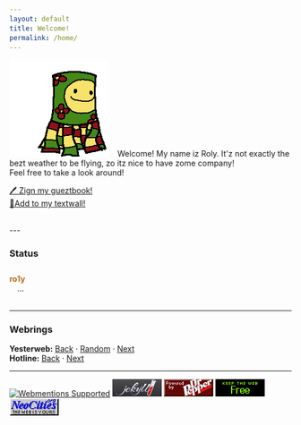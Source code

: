 ```yaml
---
layout: default
title: Welcome!
permalink: /home/
---
```

![ Kite Creature Bouncy <](/assets/images/kite/bouncy.gif)
&emsp;Welcome! My name iz Roly. It'z not exactly the bezt weather to be flying, zo itz nice to have zome company!  
Feel free to take a look around!

[🖊️ Zign my gueztbook!](https://roly.123guestbook.com/)  
[🌼Add to my textwall!](https://textwall.cc/~kitecreature)
<div><br style="clear:both;"></div>
---

### Status
<div id="statuscafe" style="padding:10px 0px;"><div id="statuscafe-username" style="color: #ba691f;font-weight:bold;">ro1y</div><div style="margin: 0 1em 0.5em 1em;" id="statuscafe-content">...</div></div><script src="https://status.cafe/current-status.js?name=ro1y" defer></script>

---

### Webrings

**Yesterweb:** [Back](https://webring.yesterweb.org/noJS/index.php?d=prev&url=https://kitecreature.net/%20) · [Random](https://webring.yesterweb.org/noJS/index.php?d=rand&url=https://kitecreature.net/%20) · [Next](https://webring.yesterweb.org/noJS/index.php?d=next&url=https://kitecreature.net/%20)  
**Hotline:** [Back](https://hotlinewebring.club/kite/next) · [Next](https://hotlinewebring.club/kite/previous)

---

[![ Webmentions Supported ](https://webmentions.neocities.org/webmentions.png)](https://webmentions.neocities.org/)
[![ Jekyll ](/assets/images/88x31/jekyll.png)](https://jekyllrb.com/)
![ Powered By Dr. Pepper ](/assets/images/88x31/drpepper.gif)
[![ Say no to Web3 ](/assets/images/88x31/roly-saynotoweb3.gif)](https://yesterweb.org/no-to-web3/)
[![ Neocities ](/assets/images/88x31/neocities.gif)](https://neocities.org/)

